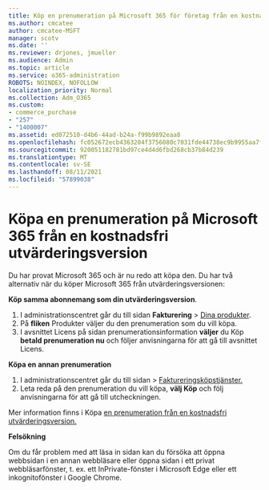 ```yaml
---
title: Köp en prenumeration på Microsoft 365 för företag från en kostnadsfri utvärderingsversion
ms.author: cmcatee
author: cmcatee-MSFT
manager: scotv
ms.date: ''
ms.reviewer: drjones, jmueller
ms.audience: Admin
ms.topic: article
ms.service: o365-administration
ROBOTS: NOINDEX, NOFOLLOW
localization_priority: Normal
ms.collection: Adm_O365
ms.custom:
- commerce_purchase
- "257"
- "1400007"
ms.assetid: ed072510-d4b6-44ad-b24a-f99b9892eaa8
ms.openlocfilehash: fc052672ecb4363204f3756080c7031fde44738ec9b9955aa7ffbe9b57d2603a
ms.sourcegitcommit: 920051182781bd97ce4d4d6fbd268cb37b84d239
ms.translationtype: MT
ms.contentlocale: sv-SE
ms.lasthandoff: 08/11/2021
ms.locfileid: "57899038"
---
```

# <a name="buy-a-subscription-to-microsoft-365-from-your-free-trial"></a>Köpa en prenumeration på Microsoft 365 från en kostnadsfri utvärderingsversion

Du har provat Microsoft 365 och är nu redo att köpa den. Du har två alternativ när du köper Microsoft 365 från utvärderingsversionen:
  
 **Köp samma abonnemang som din utvärderingsversion**.
  
1. I administrationscentret går du till sidan **Fakturering** \> [Dina produkter](https://go.microsoft.com/fwlink/p/?linkid=842054).
2. På **fliken** Produkter väljer du den prenumeration som du vill köpa.
3. I avsnittet Licens på sidan prenumerationsinformation **väljer** du Köp **betald prenumeration nu** och följer anvisningarna för att gå till avsnittet Licens.
 
**Köpa en annan prenumeration**
  
1. I administrationscentret går du  till sidan \> [Faktureringsköpstjänster.](https://go.microsoft.com/fwlink/p/?linkid=868433)
2. Leta reda på den prenumeration du vill köpa, **välj Köp** och följ anvisningarna för att gå till utcheckningen.

Mer information finns i Köpa [en prenumeration från en kostnadsfri utvärderingsversion.](https://docs.microsoft.com/microsoft-365/commerce/try-or-buy-microsoft-365#buy-a-subscription-from-your-free-trial)

**Felsökning**

Om du får problem med att läsa in sidan kan du försöka att öppna webbsidan i en annan webbläsare eller öppna sidan i ett privat webbläsarfönster, t. ex. ett InPrivate-fönster i Microsoft Edge eller ett inkognitofönster i Google Chrome.